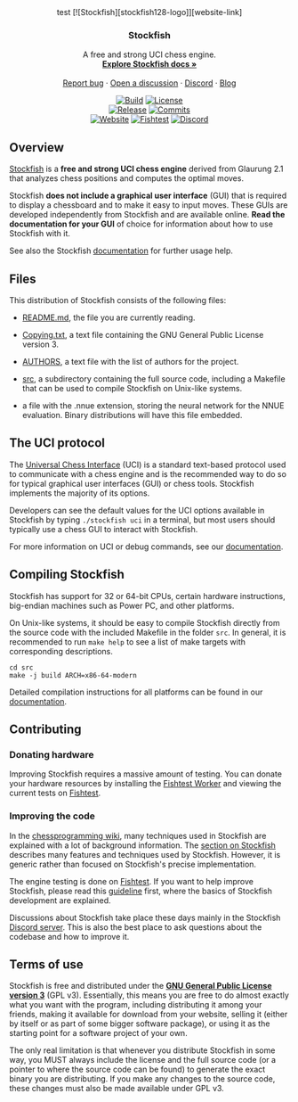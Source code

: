 <div align="center">
test
  [![Stockfish][stockfish128-logo]][website-link]

  <h3>Stockfish</h3>

A free and strong UCI chess engine.
<br>
<strong>[Explore Stockfish docs »][wiki-link]</strong>
<br>
<br>
[Report bug][issue-link]
·
[Open a discussion][discussions-link]
·
[Discord][discord-link]
·
[Blog][website-blog-link]

[![Build][build-badge]][build-link]
[![License][license-badge]][license-link]
<br>
[![Release][release-badge]][release-link]
[![Commits][commits-badge]][commits-link]
<br>
[![Website][website-badge]][website-link]
[![Fishtest][fishtest-badge]][fishtest-link]
[![Discord][discord-badge]][discord-link]

</div>

## Overview

[Stockfish][website-link] is a **free and strong UCI chess engine** derived from
Glaurung 2.1 that analyzes chess positions and computes the optimal moves.

Stockfish **does not include a graphical user interface** (GUI) that is required
to display a chessboard and to make it easy to input moves. These GUIs are
developed independently from Stockfish and are available online. **Read the
documentation for your GUI** of choice for information about how to use
Stockfish with it.

See also the Stockfish [documentation][wiki-usage-link] for further usage help.

## Files

This distribution of Stockfish consists of the following files:

- [README.md][readme-link], the file you are currently reading.

- [Copying.txt][license-link], a text file containing the GNU General Public
  License version 3.

- [AUTHORS][authors-link], a text file with the list of authors for the project.

- [src][src-link], a subdirectory containing the full source code, including a
  Makefile that can be used to compile Stockfish on Unix-like systems.

- a file with the .nnue extension, storing the neural network for the NNUE
  evaluation. Binary distributions will have this file embedded.

## The UCI protocol

The [Universal Chess Interface][uci-link] (UCI) is a standard text-based protocol
used to communicate with a chess engine and is the recommended way to do so for
typical graphical user interfaces (GUI) or chess tools. Stockfish implements the
majority of its options.

Developers can see the default values for the UCI options available in Stockfish
by typing `./stockfish uci` in a terminal, but most users should typically use a
chess GUI to interact with Stockfish.

For more information on UCI or debug commands, see our [documentation][wiki-commands-link].

## Compiling Stockfish

Stockfish has support for 32 or 64-bit CPUs, certain hardware instructions,
big-endian machines such as Power PC, and other platforms.

On Unix-like systems, it should be easy to compile Stockfish directly from the
source code with the included Makefile in the folder `src`. In general, it is
recommended to run `make help` to see a list of make targets with corresponding
descriptions.

```
cd src
make -j build ARCH=x86-64-modern
```

Detailed compilation instructions for all platforms can be found in our
[documentation][wiki-compile-link].

## Contributing

### Donating hardware

Improving Stockfish requires a massive amount of testing. You can donate your
hardware resources by installing the [Fishtest Worker][worker-link] and viewing
the current tests on [Fishtest][fishtest-link].

### Improving the code

In the [chessprogramming wiki][programming-link], many techniques used in
Stockfish are explained with a lot of background information.
The [section on Stockfish][programmingsf-link] describes many features
and techniques used by Stockfish. However, it is generic rather than
focused on Stockfish's precise implementation.

The engine testing is done on [Fishtest][fishtest-link].
If you want to help improve Stockfish, please read this [guideline][guideline-link]
first, where the basics of Stockfish development are explained.

Discussions about Stockfish take place these days mainly in the Stockfish
[Discord server][discord-link]. This is also the best place to ask questions
about the codebase and how to improve it.

## Terms of use

Stockfish is free and distributed under the
[**GNU General Public License version 3**][license-link] (GPL v3). Essentially,
this means you are free to do almost exactly what you want with the program,
including distributing it among your friends, making it available for download
from your website, selling it (either by itself or as part of some bigger
software package), or using it as the starting point for a software project of
your own.

The only real limitation is that whenever you distribute Stockfish in some way,
you MUST always include the license and the full source code (or a pointer to
where the source code can be found) to generate the exact binary you are
distributing. If you make any changes to the source code, these changes must
also be made available under GPL v3.

[authors-link]: https://github.com/official-stockfish/Stockfish/blob/master/AUTHORS
[build-link]: https://github.com/official-stockfish/Stockfish/actions/workflows/stockfish.yml
[commits-link]: https://github.com/official-stockfish/Stockfish/commits/master
[discord-link]: https://discord.gg/GWDRS3kU6R
[issue-link]: https://github.com/official-stockfish/Stockfish/issues/new?assignees=&labels=&template=BUG-REPORT.yml
[discussions-link]: https://github.com/official-stockfish/Stockfish/discussions/new
[fishtest-link]: https://tests.stockfishchess.org/tests
[guideline-link]: https://github.com/glinscott/fishtest/wiki/Creating-my-first-test
[license-link]: https://github.com/official-stockfish/Stockfish/blob/master/Copying.txt
[programming-link]: https://www.chessprogramming.org/Main_Page
[programmingsf-link]: https://www.chessprogramming.org/Stockfish
[readme-link]: https://github.com/official-stockfish/Stockfish/blob/master/README.md
[release-link]: https://github.com/official-stockfish/Stockfish/releases/latest
[src-link]: https://github.com/official-stockfish/Stockfish/tree/master/src
[stockfish128-logo]: https://stockfishchess.org/images/logo/icon_128x128.png
[uci-link]: https://backscattering.de/chess/uci/
[website-link]: https://stockfishchess.org
[website-blog-link]: https://stockfishchess.org/blog/
[wiki-link]: https://github.com/official-stockfish/Stockfish/wiki
[wiki-usage-link]: https://github.com/official-stockfish/Stockfish/wiki/Download-and-usage
[wiki-compile-link]: https://github.com/official-stockfish/Stockfish/wiki/Compiling-from-source
[wiki-commands-link]: https://github.com/official-stockfish/Stockfish/wiki/Commands
[worker-link]: https://github.com/glinscott/fishtest/wiki/Running-the-worker
[build-badge]: https://img.shields.io/github/actions/workflow/status/official-stockfish/Stockfish/stockfish.yml?branch=master&style=for-the-badge&label=stockfish&logo=github
[commits-badge]: https://img.shields.io/github/commits-since/official-stockfish/Stockfish/latest?style=for-the-badge
[discord-badge]: https://img.shields.io/discord/435943710472011776?style=for-the-badge&label=discord&logo=Discord
[fishtest-badge]: https://img.shields.io/website?style=for-the-badge&down_color=red&down_message=Offline&label=Fishtest&up_color=success&up_message=Online&url=https%3A%2F%2Ftests.stockfishchess.org%2Ftests%2Ffinished
[license-badge]: https://img.shields.io/github/license/official-stockfish/Stockfish?style=for-the-badge&label=license&color=success
[release-badge]: https://img.shields.io/github/v/release/official-stockfish/Stockfish?style=for-the-badge&label=official%20release
[website-badge]: https://img.shields.io/website?style=for-the-badge&down_color=red&down_message=Offline&label=website&up_color=success&up_message=Online&url=https%3A%2F%2Fstockfishchess.org
